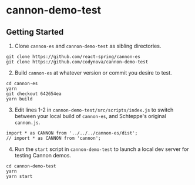 # cannon-demo-test

## Getting Started

1. Clone `cannon-es` and `cannon-demo-test` as sibling directories.
```
git clone https://github.com/react-spring/cannon-es
git clone https://github.com/codynova/cannon-demo-test
```

2. Build `cannon-es` at whatever version or commit you desire to test.
```
cd cannon-es
yarn
git checkout 642654ea
yarn build
```

3. Edit lines 1-2 in `cannon-demo-test/src/scripts/index.js` to switch between your local build of `cannon-es`, and Schteppe's original `cannon.js`.
```
import * as CANNON from '../../../cannon-es/dist';
// import * as CANNON from 'cannon';
```

4. Run the `start` script in `cannon-demo-test` to launch a local dev server for testing Cannon demos.
```
cd cannon-demo-test
yarn
yarn start
```
